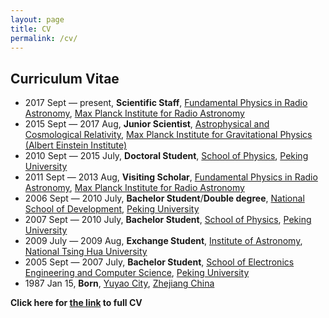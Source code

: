 ```yaml
---
layout: page
title: CV
permalink: /cv/
---
```


## Curriculum Vitae

- 2017 Sept — present, **Scientific Staff**, [Fundamental Physics
  in Radio
  Astronomy](http://www3.mpifr-bonn.mpg.de/div/fundamental/index.html), [Max
  Planck Institute for Radio Astronomy](http://www.mpifr-bonn.mpg.de/2169/en)
- 2015 Sept — 2017 Aug, **Junior Scientist**, [Astrophysical and
  Cosmological
  Relativity](http://www.aei.mpg.de/1282161/Astrophysical_and_Cosmological_Relativity),
  [Max Planck Institute for Gravitational Physics (Albert Einstein
  Institute)](http://www.aei.mpg.de/)
- 2010 Sept — 2015 July, **Doctoral Student**, [School of
  Physics](http://www.phy.pku.edu.cn/English.html), [Peking
  University](http://english.pku.edu.cn/)
- 2011 Sept — 2013 Aug, **Visiting Scholar**, [Fundamental Physics in Radio
  Astronomy](http://www3.mpifr-bonn.mpg.de/div/fundamental/index.html), [Max
  Planck Institute for Radio Astronomy](http://www.mpifr-bonn.mpg.de/2169/en)
- 2006 Sept — 2010 July, **Bachelor Student**/**Double degree**, [National
  School of Development](http://en.nsd.edu.cn/), [Peking
  University](http://english.pku.edu.cn/)
- 2007 Sept — 2010 July, **Bachelor Student**, [School of
  Physics](http://www.phy.pku.edu.cn/English.html), [Peking
  University](http://english.pku.edu.cn/)
- 2009 July — 2009 Aug, **Exchange Student**, [Institute of
  Astronomy](http://astr.web.nthu.edu.tw/bin/home.php?Lang=en), [National Tsing
  Hua University](http://www.nthu.edu.tw/english/index.php)
- 2005 Sept — 2007 July, **Bachelor Student**, [School of Electronics
  Engineering and Computer
  Science](http://eecs.pku.edu.cn/eecs_english/aboutUs.shtml), [Peking
  University](http://english.pku.edu.cn/)
- 1987 Jan 15, **Born**, [Yuyao City](http://en.wikipedia.org/wiki/Yuyao),
  [Zhejiang China](http://en.wikipedia.org/wiki/Zhejiang)

**Click here for [the link](./shao-cv.pdf) to full CV**
